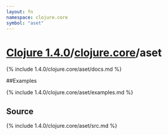 ```yaml
---
layout: fn
namespace: clojure.core
symbol: "aset"
---
```


# [Clojure 1.4.0](../../)/[clojure.core](../)/aset

{% include 1.4.0/clojure.core/aset/docs.md %}

##Examples

{% include 1.4.0/clojure.core/aset/examples.md %}
## Source
{% include 1.4.0/clojure.core/aset/src.md %}

